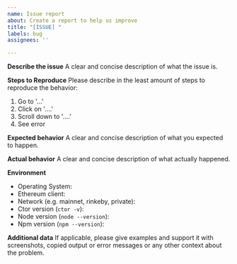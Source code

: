 ```yaml
---
name: Issue report
about: Create a report to help us improve
title: "[ISSUE] "
labels: bug
assignees: ''

---
```


**Describe the issue**
A clear and concise description of what the issue is.

**Steps to Reproduce**
Please describe in the least amount of steps to reproduce the behavior:
1. Go to '...'
2. Click on '....'
3. Scroll down to '....'
4. See error

**Expected behavior**
A clear and concise description of what you expected to happen.

**Actual behavior**
A clear and concise description of what actually happened. 

**Environment** 
* Operating System: 
* Ethereum client: 
* Network (e.g. mainnet, rinkeby, private): 
* Ctor version (`ctor -v`): 
* Node version (`node --version`): 
* Npm version (`npm --version`): 

**Additional data**
If applicable, please give examples and support it with screenshots, copied output or error messages or any other context about the problem.
